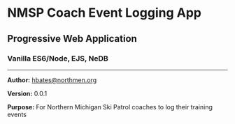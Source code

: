 # NMSP Coach Event Logging App

## Progressive Web Application
### Vanilla ES6/Node, EJS, NeDB
---
**Author:**  hbates@northmen.org

**Version:**  0.0.1

**Purpose:**  For Northern Michigan Ski Patrol coaches to log their training events